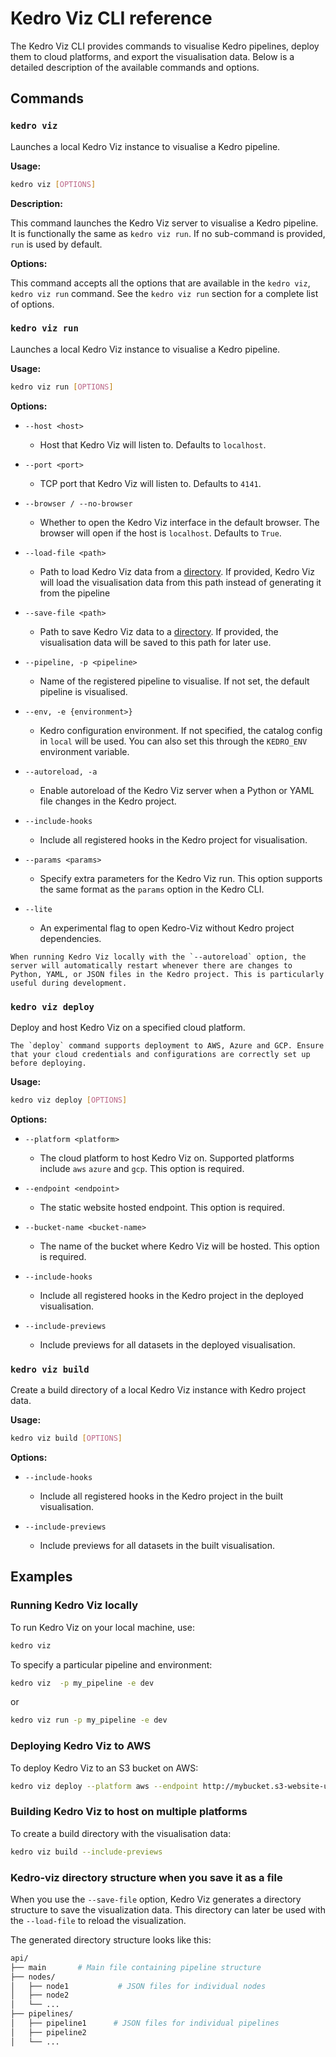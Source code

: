 # Kedro Viz CLI reference

The Kedro Viz CLI provides commands to visualise Kedro pipelines, deploy them to cloud platforms, and export the visualisation data. Below is a detailed description of the available commands and options.

## Commands

### `kedro viz`

Launches a local Kedro Viz instance to visualise a Kedro pipeline.

**Usage:**

```bash
kedro viz [OPTIONS]
```

**Description:**

This command launches the Kedro Viz server to visualise a Kedro pipeline. It is functionally the same as `kedro viz run`. If no sub-command is provided, `run` is used by default.

**Options:**

This command accepts all the options that are available in the `kedro viz`, `kedro viz run` command. See the `kedro viz run` section for a complete list of options.

### `kedro viz run`

Launches a local Kedro Viz instance to visualise a Kedro pipeline.

**Usage:**

```bash
kedro viz run [OPTIONS]
```

**Options:**

- `--host <host>`
  - Host that Kedro Viz will listen to. Defaults to `localhost`.
  
- `--port <port>`
  - TCP port that Kedro Viz will listen to. Defaults to `4141`.

- `--browser / --no-browser`
  - Whether to open the Kedro Viz interface in the default browser. The browser will open if the host is `localhost`. Defaults to `True`.

- `--load-file <path>`
  - Path to load Kedro Viz data from a [directory](https://docs.kedro.org/projects/kedro-viz/en/stable/cli-docs.html#kedro-viz-directory-structure-when-you-save-it-as-a-file). If provided, Kedro Viz will load the visualisation data from this path instead of generating it from the pipeline

- `--save-file <path>`
  - Path to save Kedro Viz data to a [directory](https://docs.kedro.org/projects/kedro-viz/en/stable/cli-docs.html#kedro-viz-directory-structure-when-you-save-it-as-a-file). If provided, the visualisation data will be saved to this path for later use.

- `--pipeline, -p <pipeline>`
  - Name of the registered pipeline to visualise. If not set, the default pipeline is visualised.

- `--env, -e {environment>}`
  - Kedro configuration environment. If not specified, the catalog config in `local` will be used. You can also set this through the `KEDRO_ENV` environment variable.

- `--autoreload, -a`
  - Enable autoreload of the Kedro Viz server when a Python or YAML file changes in the Kedro project.

- `--include-hooks`
  - Include all registered hooks in the Kedro project for visualisation.

- `--params <params>`
  - Specify extra parameters for the Kedro Viz run. This option supports the same format as the `params` option in the Kedro CLI.

- `--lite`                    
  - An experimental flag to open Kedro-Viz without Kedro project dependencies.


```{note}
When running Kedro Viz locally with the `--autoreload` option, the server will automatically restart whenever there are changes to Python, YAML, or JSON files in the Kedro project. This is particularly useful during development.
```


### `kedro viz deploy`

Deploy and host Kedro Viz on a specified cloud platform.

```{note}
The `deploy` command supports deployment to AWS, Azure and GCP. Ensure that your cloud credentials and configurations are correctly set up before deploying.
```

**Usage:**

```bash
kedro viz deploy [OPTIONS]
```

**Options:**

- `--platform <platform>`
  - The cloud platform to host Kedro Viz on. Supported platforms include `aws` `azure` and `gcp`. This option is required.

- `--endpoint <endpoint>`
  - The static website hosted endpoint. This option is required.

- `--bucket-name <bucket-name>`
  - The name of the bucket where Kedro Viz will be hosted. This option is required.

- `--include-hooks`
  - Include all registered hooks in the Kedro project in the deployed visualisation.

- `--include-previews`
  - Include previews for all datasets in the deployed visualisation.

### `kedro viz build`

Create a build directory of a local Kedro Viz instance with Kedro project data.

**Usage:**

```bash
kedro viz build [OPTIONS]
```

**Options:**

- `--include-hooks`
  - Include all registered hooks in the Kedro project in the built visualisation.

- `--include-previews`
  - Include previews for all datasets in the built visualisation.


## Examples

### Running Kedro Viz locally

To run Kedro Viz on your local machine, use:

```bash
kedro viz
```

To specify a particular pipeline and environment:

```bash
kedro viz  -p my_pipeline -e dev
```

or 

```bash
kedro viz run -p my_pipeline -e dev
```

### Deploying Kedro Viz to AWS

To deploy Kedro Viz to an S3 bucket on AWS:

```bash
kedro viz deploy --platform aws --endpoint http://mybucket.s3-website-us-west-2.amazonaws.com --bucket-name mybucket
```

### Building Kedro Viz to host on multiple platforms 

To create a build directory with the visualisation data:

```bash
kedro viz build --include-previews
```


### Kedro-viz directory structure when you save it as a file 

When you use the `--save-file` option, Kedro Viz generates a directory structure to save the visualization data. This directory can later be used with the `--load-file`  to reload the visualization.

The generated directory structure looks like this:

```bash
api/
├── main       # Main file containing pipeline structure
├── nodes/
│   ├── node1           # JSON files for individual nodes
│   ├── node2
│   └── ...
├── pipelines/
│   ├── pipeline1      # JSON files for individual pipelines
│   ├── pipeline2
│   └── ...
```



